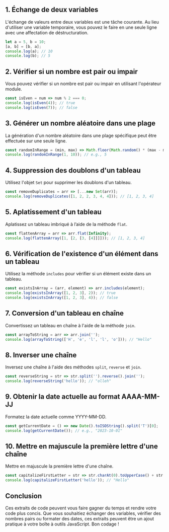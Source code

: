 ## 1. Échange de deux variables
L'échange de valeurs entre deux variables est une tâche courante. Au lieu d'utiliser une variable temporaire, vous pouvez le faire en une seule ligne avec une affectation de déstructuration.

```js
let a = 5, b = 10;
[a, b] = [b, a];
console.log(a); // 10
console.log(b); // 5
```

## 2. Vérifier si un nombre est pair ou impair
Vous pouvez vérifier si un nombre est pair ou impair en utilisant l'opérateur module.

```js
const isEven = num => num % 2 === 0;
console.log(isEven(4)); // true
console.log(isEven(7)); // false
```

## 3. Générer un nombre aléatoire dans une plage
La génération d'un nombre aléatoire dans une plage spécifique peut être effectuée sur une seule ligne.

```js
const randomInRange = (min, max) => Math.floor(Math.random() * (max - min + 1)) + min;
console.log(randomInRange(1, 10)); // e.g., 5
```

## 4. Suppression des doublons d'un tableau
Utilisez l'objet `Set` pour supprimer les doublons d'un tableau.

```js
const removeDuplicates = arr => [...new Set(arr)];
console.log(removeDuplicates([1, 2, 2, 3, 4, 4])); // [1, 2, 3, 4]
```

## 5. Aplatissement d'un tableau
Aplatissez un tableau imbriqué à l’aide de la méthode `flat`.

```js
const flattenArray = arr => arr.flat(Infinity);
console.log(flattenArray([1, [2, [3, [4]]]])); // [1, 2, 3, 4]
```

## 6. Vérification de l'existence d'un élément dans un tableau
Utilisez la méthode `includes` pour vérifier si un élément existe dans un tableau.

```js
const existsInArray = (arr, element) => arr.includes(element);
console.log(existsInArray([1, 2, 3], 2)); // true
console.log(existsInArray([1, 2, 3], 4)); // false
```

## 7. Conversion d'un tableau en chaîne
Convertissez un tableau en chaîne à l'aide de la méthode `join`.

```js
const arrayToString = arr => arr.join('');
console.log(arrayToString(['H', 'e', 'l', 'l', 'o'])); // "Hello"
```

## 8. Inverser une chaîne
Inversez une chaîne à l'aide des méthodes `split`, `reverse` et `join`.

```js
const reverseString = str => str.split('').reverse().join('');
console.log(reverseString('hello')); // "olleh"
```

## 9. Obtenir la date actuelle au format AAAA-MM-JJ
Formatez la date actuelle comme YYYY-MM-DD.

```js
const getCurrentDate = () => new Date().toISOString().split('T')[0];
console.log(getCurrentDate()); // e.g., "2023-10-01"
```

## 10. Mettre en majuscule la première lettre d'une chaîne
Mettre en majuscule la première lettre d'une chaîne.

```js
const capitalizeFirstLetter = str => str.charAt(0).toUpperCase() + str.slice(1);
console.log(capitalizeFirstLetter('hello')); // "Hello"
```

## Conclusion
Ces extraits de code peuvent vous faire gagner du temps et rendre votre code plus concis. Que vous souhaitiez échanger des variables, vérifier des nombres pairs ou formater des dates, ces extraits peuvent être un ajout pratique à votre boîte à outils JavaScript. Bon codage !
